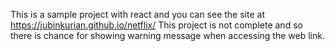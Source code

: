 This is a sample project with react and you can see the site at https://jubinkurian.github.io/netflix/
This project is not complete and so there is chance for showing warning message when accessing the web link.
